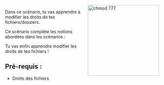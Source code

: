 
<img src="./assets/chmod777.png" alt="chmod 777" width="233" style="float:right"/>

Dans ce scénario, tu vas apprendre à modifier les droits de tes fichiers/dossiers.

Ce scénario complète les notions abordées dans les scénarios :

Tu vas enfin apprendre modifier les droits de tes fichiers !




## Pré-requis :

* Droits des fichiers


